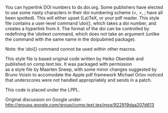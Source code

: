You can hyperlink DOI numbers to dx.doi.org. Some publishers have elected to 
use some nasty characters in their doi numbering scheme (<, >, ; have all 
been spotted). This will either upset (La)TeX, or your pdf reader. This style 
file contains a user-level command \doi{}, which takes a doi number, 
and creates a hyperlink from it. The format of the doi can be controlled by 
redefining the \doitext command, which does not take an argument (unlike the
command with the same name in the doipubmed package). 

Note: the \doi{} command connot be used within other macros.

This style file is based original code written by Heiko Oberdiek 
and published on comp.text.tex. It was packaged with permission  
as a style file by Maarten Sneep, with some minor changes suggested 
by Bruno Voisin to accomodate the Apple pdf framework
Michael Orlov noticed that underscores were not handled appropriately 
and sends in a patch.

This code is placed under the LPPL.

Original discussion on Google under:
http://groups.google.com/group/comp.text.tex/msg/922919daa207d613


